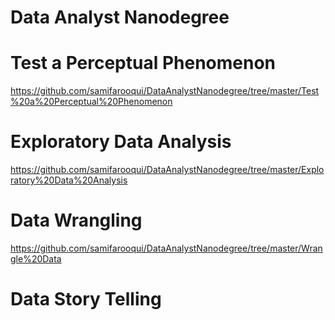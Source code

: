# Data Analyst Nanodegree
# Test a Perceptual Phenomenon
https://github.com/samifarooqui/DataAnalystNanodegree/tree/master/Test%20a%20Perceptual%20Phenomenon
# Exploratory Data Analysis
https://github.com/samifarooqui/DataAnalystNanodegree/tree/master/Exploratory%20Data%20Analysis
# Data Wrangling
https://github.com/samifarooqui/DataAnalystNanodegree/tree/master/Wrangle%20Data
# Data Story Telling
